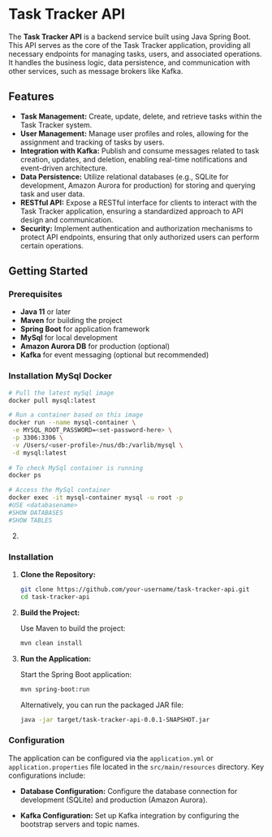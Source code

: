 
# Task Tracker API

The **Task Tracker API** is a backend service built using Java Spring Boot. This API serves as the core of the Task Tracker application, providing all necessary endpoints for managing tasks, users, and associated operations. It handles the business logic, data persistence, and communication with other services, such as message brokers like Kafka.

## Features

- **Task Management:** Create, update, delete, and retrieve tasks within the Task Tracker system.
- **User Management:** Manage user profiles and roles, allowing for the assignment and tracking of tasks by users.
- **Integration with Kafka:** Publish and consume messages related to task creation, updates, and deletion, enabling real-time notifications and event-driven architecture.
- **Data Persistence:** Utilize relational databases (e.g., SQLite for development, Amazon Aurora for production) for storing and querying task and user data.
- **RESTful API:** Expose a RESTful interface for clients to interact with the Task Tracker application, ensuring a standardized approach to API design and communication.
- **Security:** Implement authentication and authorization mechanisms to protect API endpoints, ensuring that only authorized users can perform certain operations.

## Getting Started

### Prerequisites

- **Java 11** or later
- **Maven** for building the project
- **Spring Boot** for application framework
- **MySql** for local development
- **Amazon Aurora DB** for production (optional)
- **Kafka** for event messaging (optional but recommended)

### Installation MySql Docker

   ```bash
   # Pull the latest mySql image
   docker pull mysql:latest
   
   # Run a container based on this image
   docker run --name mysql-container \
    -e MYSQL_ROOT_PASSWORD=<set-password-here> \
    -p 3306:3306 \
    -v /Users/<user-profile>/nus/db:/varlib/mysql \
    -d mysql:latest 
    
   # To check MySql container is running
   docker ps
   
   # Access the MySql container
   docker exec -it mysql-container mysql -u root -p
   #USE <databasename>
   #SHOW DATABASES
   #SHOW TABLES
   ```
2. 
### Installation

1. **Clone the Repository:**

   ```bash
   git clone https://github.com/your-username/task-tracker-api.git
   cd task-tracker-api
   ```

2. **Build the Project:**

   Use Maven to build the project:

   ```bash
   mvn clean install
   ```

3. **Run the Application:**

   Start the Spring Boot application:

   ```bash
   mvn spring-boot:run
   ```

   Alternatively, you can run the packaged JAR file:

   ```bash
   java -jar target/task-tracker-api-0.0.1-SNAPSHOT.jar
   ```

### Configuration 

The application can be configured via the `application.yml` or `application.properties` file located in the `src/main/resources` directory. Key configurations include:

- **Database Configuration:**
  Configure the database connection for development (SQLite) and production (Amazon Aurora).

- **Kafka Configuration:**
  Set up Kafka integration by configuring the bootstrap servers and topic names.

